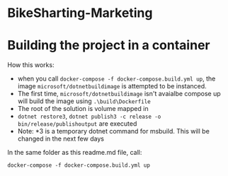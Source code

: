 # BikeSharting-Marketing

# Building the project in a container

How this works:

* when you call `docker-compose -f docker-compose.build.yml up`, the image `microsoft/dotnetbuildimage` is attempted to be instanced. 
* The first time, `microsoft/dotnetbuildimage` isn't avaialbe compose up will build the image using  `.\build\Dockerfile` 
* The root of the solution is volume mapped in
* `dotnet restore3`, `dotnet publish3 -c release -o bin/release/publishoutput` are executed
* Note: *3 is a temporary dotnet command for msbuild. This will be changed in the next few days

In the same folder as this readme.md file, call:
```
docker-compose -f docker-compose.build.yml up
```